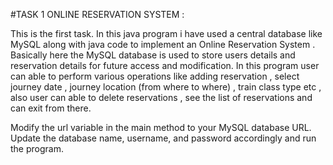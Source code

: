 #TASK 1 ONLINE RESERVATION SYSTEM :

This is the first task. In this java program i have used a central database like MySQL along with java code to implement an Online Reservation System .
Basically here the MySQL database is used to store users details and reservation details for future access and modification. In this program user can able to perform various operations like adding reservation , select journey date , journey location (from where to where) , train class type etc , also user can able to delete reservations , see the list of reservations and can exit from there.

Modify the url variable in the main method to your MySQL database URL. Update the database name, username, and password accordingly and run the program.
